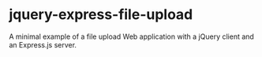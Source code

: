 # jquery-express-file-upload
A minimal example of a file upload Web application with a jQuery client and an Express.js server.
